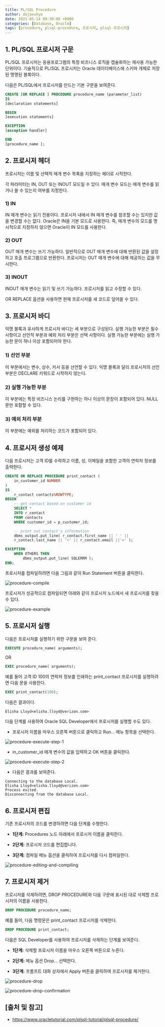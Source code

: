 ```yaml
---
title: PL/SQL Procedure
author: dejavuhyo
date: 2021-05-14 09:30:00 +0900
categories: [Database, Oracle]
tags: [procedure, plsql-procedure, 프로시저, plsql-프로시저]
---
```


## 1. PL/SQL 프로시저 구문
PL/SQL 프로시저는 응용프로그램의 특정 비즈니스 로직을 캡슐화하는 재사용 가능한 단위이다. 기술적으로 PL/SQL 프로시저는 Oracle 데이터베이스에 스키마 개체로 저장된 명명된 블록이다.

다음은 PL/SQL에서 프로시저를 만드는 기본 구문을 보여준다.

```sql
CREATE [OR REPLACE ] PROCEDURE procedure_name (parameter_list)
IS
[declaration statements]

BEGIN
[execution statements]

EXCEPTION
[exception handler]

END
[procedure_name ];
```

## 2. 프로시저 헤더
프로시저는 이름 및 선택적 매개 변수 목록을 지정하는 헤더로 시작한다.

각 파라미터는 IN, OUT 또는 INOUT 모드일 수 있다. 매개 변수 모드는 매개 변수를 읽거나 쓸 수 있는지 여부를 지정한다.

### 1) IN
IN 매개 변수는 읽기 전용이다. 프로시저 내에서 IN 매개 변수를 참조할 수는 있지만 값을 변경할 수는 없다. Oracle은 IN을 기본 모드로 사용한다. 즉, 매개 변수의 모드를 명시적으로 지정하지 않으면 Oracle이 IN 모드를 사용한다.

### 2) OUT
OUT 매개 변수는 쓰기 가능하다. 일반적으로 OUT 매개 변수에 대해 반환된 값을 설정하고 호출 프로그램으로 반환한다. 프로시저는 OUT 매개 변수에 대해 제공하는 값을 무시한다.

### 3) INOUT
INOUT 매개 변수는 읽기 및 쓰기 가능하다. 프로시저를 읽고 수정할 수 있다.

OR REPLACE 옵션을 사용하면 현재 프로시저를 새 코드로 덮어쓸 수 있다.

## 3. 프로시저 바디
익명 블록과 유사하게 프로시저 바디는 세 부분으로 구성된다. 실행 가능한 부분은 필수 사항이고 선언적 부분과 예외 처리 부분은 선택 사항이다. 실행 가능한 부분에는 실행 가능한 문이 하나 이상 포함되어야 한다.

### 1) 선언 부분
이 부분에서는 변수, 상수, 커서 등을 선언할 수 있다. 익명 블록과 달리 프로시저의 선언 부분은 DECLARE 키워드로 시작하지 않는다.

### 2) 실행 가능한 부분
이 부분에는 특정 비즈니스 논리를 구현하는 하나 이상의 문장이 포함되어 있다. NULL 문만 포함할 수 있다.

### 3) 예외 처리 부분
이 부분에는 예외를 처리하는 코드가 포함되어 있다.

## 4. 프로시저 생성 예제
다음 프로시저는 고객 ID를 수락하고 이름, 성, 이메일을 포함한 고객의 연락처 정보를 출력한다.

```sql
CREATE OR REPLACE PROCEDURE print_contact (
    in_customer_id NUMBER
)
IS
    r_contact contacts%ROWTYPE;
BEGIN
    -- get contact based on customer id
    SELECT *
    INTO r_contact
    FROM contacts
    WHERE customer_id = p_customer_id;

    -- print out contact's information
    dbms_output.put_line( r_contact.first_name || ' ' ||
    r_contact.last_name || '<' || r_contact.email ||'>' );

EXCEPTION
    WHEN OTHERS THEN
        dbms_output.put_line( SQLERRM );
END;
```

프로시저를 컴파일하려면 다음 그림과 같이 Run Statement 버튼을 클릭한다.

![procedure-compile](/assets/img/2021-05-14-plsql-procedure/procedure-compile.png)

프로시저가 성공적으로 컴파일되면 아래와 같이 프로시저 노드에서 새 프로시저를 찾을 수 있다.

![procedure-example](/assets/img/2021-05-14-plsql-procedure/procedure-example.png)

## 5. 프로시저 실행
다음은 프로시저를 실행하기 위한 구문을 보여 준다.

```sql
EXECUTE procedure_name( arguments);
```

OR

```sql
EXEC procedure_name( arguments);
```

예를 들어 고객 ID 100의 연락처 정보를 인쇄하는 print_contact 프로시저를 실행하려면 다음 문을 사용한다.

```sql
EXEC print_contact(100);
```

다음은 결과이다.

```text
Elisha Lloyd<elisha.lloyd@verizon.com>
```

다음 단계를 사용하여 Oracle SQL Developer에서 프로시저를 실행할 수도 있다.

* 프로시저 이름을 마우스 오른쪽 버튼으로 클릭하고 Run... 메뉴 항목을 선택한다.

![procedure-execute-step-1](/assets/img/2021-05-14-plsql-procedure/procedure-execute-1.png)

* in_customer_id 매개 변수의 값을 입력하고 OK 버튼을 클릭한다.

![procedure-execute-step-2](/assets/img/2021-05-14-plsql-procedure/procedure-execute-2.png)

* 다음은 결과를 보여준다.

```text
Connecting to the database Local.
Elisha Lloyd<elisha.lloyd@verizon.com>
Process exited.
Disconnecting from the database Local.
```

## 6. 프로시저 편집
기존 프로시저의 코드를 변경하려면 다음 단계를 수행한다.

* __1단계:__ Procedures 노드 아래에서 프로시저 이름을 클릭한다.

* __2단계:__ 프로시저 코드를 편집합니다.

* __3단계:__ 컴파일 메뉴 옵션을 클릭하여 프로시저를 다시 컴파일한다.

![procedure-editing-and-compiling](/assets/img/2021-05-14-plsql-procedure/procedure-editing-and-compiling.png)

## 7. 프로시저 제거
프로시저를 삭제하려면, DROP PROCEDURE와 다음 구문에 표시된 대로 삭제할 프로시저의 이름을 사용한다.

```sql
DROP PROCEDURE procedure_name;
```

예를 들어, 다음 명령문은 print_contact 프로시저를 삭제한다.

```sql
DROP PROCEDURE print_contact;
```

다음은 SQL Developer를 사용하여 프로시저를 삭제하는 단계를 보여준다.

* __1단계:__ 삭제할 프로시저 이름을 마우스 오른쪽 버튼으로 누른다.

* __2단계:__ 메뉴 옵션 Drop… 선택한다.

* __3단계:__ 프롬프트 대화 상자에서 Apply 버튼을 클릭하여 프로시저를 제거한다.

![procedure-drop](/assets/img/2021-05-14-plsql-procedure/procedure-drop.png)

![procedure-drop-confirmation](/assets/img/2021-05-14-plsql-procedure/procedure-drop-confirmation.png)

## [출처 및 참고]
* <https://www.oracletutorial.com/plsql-tutorial/plsql-procedure/>
